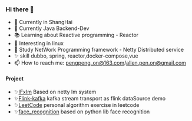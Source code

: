 ### Hi there 👋

- 🔭 Currently in ShangHai
- 🌱 Currently  Java Backend-Dev  
- 📚 Learning about Reactive programming  - Reactor
- 🎨 Interesting in linux 
- 💼 Study  NetWork Programming framework  - Netty 
            Distributed service 
- ✨ skill dubbo, spring, reactor,docker-compose,vue
- 📫 How to reach me: pengpeng_on@163.com/allen.pen.on@gmail.com

#### Project
- ✨[IFxIm](https://github.com/pengpengno/IFxIM)  Based on netty Im system
- ✨[Flink-kafka](https://github.com/pengpengno/flink-kafka)  kafka stream transport as flink dataSource demo
- ✨[LeetCode](https://github.com/pengpengno/leetCode)  personal algorithm exercise in leetcode
- ✨[face_recognition](https://github.com/pengpengno/face_recognition)  based on  python lib face recognition
